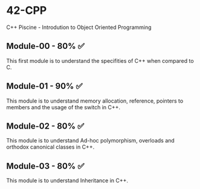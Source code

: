 # 42-CPP
C++ Piscine - Introdution to Object Oriented Programming

## Module-00 - 80% ✅
This first module is to understand the specifities of C++ when compared to C. 
## Module-01 - 90% ✅
This module is to understand memory allocation, reference, pointers to members and the usage of the switch in C++.
## Module-02 - 80% ✅
This module is to understand Ad-hoc polymorphism, overloads and orthodox canonical classes in C++. 
## Module-03 - 80% ✅
This module is to understand Inheritance in C++. 
